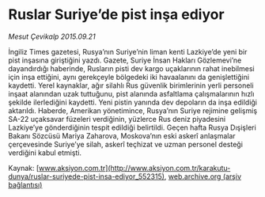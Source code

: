 # Ruslar Suriye’de pist inşa ediyor

*Mesut Çevikalp 2015.09.21*

<div class="pNewsDetailMainContent" itemprop="articleBody">
 <p>
  İngiliz Times gazetesi, Rusya’nın Suriye’nin liman kenti Lazkiye’de yeni bir pist inşasına giriştiğini yazdı. Gazete, Suriye İnsan Hakları Gözlemevi’ne dayandırdığı haberinde, Rusların pisti dev kargo uçaklarının rahat inebilmesi için inşa ettiğini, aynı gerekçeyle bölgedeki iki havaalanını da genişlettiğini kaydetti. Yerel kaynaklar, ağır silahlı Rus güvenlik birimlerinin yerli personeli inşaat alanından uzak tuttuğunu, pist alanında asfaltlama çalışmalarının hızlı şekilde ilerlediğini kaydetti. Yeni pistin yanında dev depoların da inşa edildiği aktarıldı. Haberde, Amerikan yönetimince, Rusya’nın Suriye rejimine gelişmiş SA-22 uçaksavar füzeleri verdiğinin, yüzlerce Rus deniz piyadesini Lazkiye’ye gönderdiğinin tespit edildiği belirtildi. Geçen hafta Rusya Dışişleri Bakanı Sözcüsü Mariya Zaharova, Moskova’nın eski askerî anlaşmalar çerçevesinde Suriye’ye silah, askerî teçhizat ve uzman personel desteği verdiğini kabul etmişti.
 </p>
</div>


Kaynak: [www.aksiyon.com.tr](http://www.aksiyon.com.tr/karakutu-dunya/ruslar-suriyede-pist-insa-ediyor_552315), [web.archive.org (arşiv bağlantısı)](http://web.archive.org/web/20151001130217/http://www.aksiyon.com.tr/karakutu-dunya/ruslar-suriyede-pist-insa-ediyor_552315)
